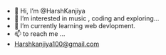 - 👋 Hi, I’m @HarshKanjiya
- 👀 I’m interested in music , coding and exploring...
- 🌱 I’m currently learning web devlopment.
- 📫 to reach me ...
- Harshkanjiya100@gmail.com

<!---
HarshKanjiya/HarshKanjiya is a ✨ special ✨ repository because its `README.md` (this file) appears on your GitHub profile.
You can click the Preview link to take a look at your changes.
--->
